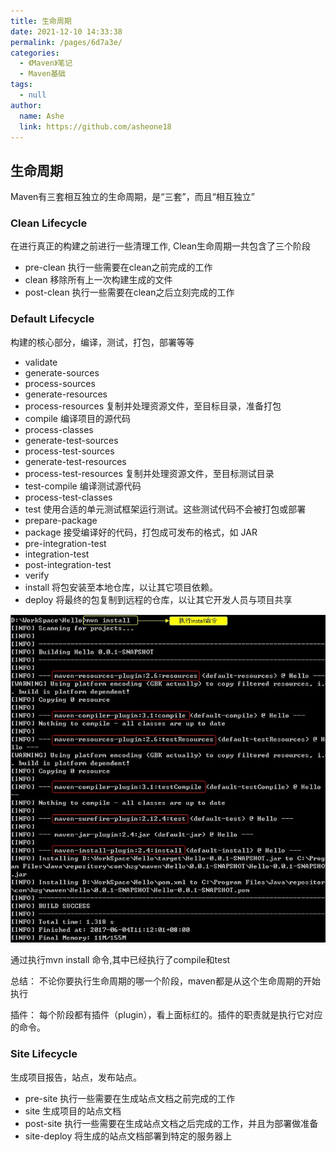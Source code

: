```yaml
---
title: 生命周期
date: 2021-12-10 14:33:38
permalink: /pages/6d7a3e/
categories:
  - 《Maven》笔记
  - Maven基础
tags:
  - null
author:
  name: Ashe
  link: https://github.com/asheone18
---
```


## 生命周期
Maven有三套相互独立的生命周期，是“三套”，而且“相互独立”

### Clean Lifecycle

在进行真正的构建之前进行一些清理工作, Clean生命周期一共包含了三个阶段

- pre-clean 执行一些需要在clean之前完成的工作
- clean 移除所有上一次构建生成的文件
- post-clean 执行一些需要在clean之后立刻完成的工作


### Default Lifecycle
构建的核心部分，编译，测试，打包，部署等等

- validate
- generate-sources
- process-sources
- generate-resources
- process-resources 复制并处理资源文件，至目标目录，准备打包
- compile 编译项目的源代码
- process-classes
- generate-test-sources
- process-test-sources
- generate-test-resources
- process-test-resources 复制并处理资源文件，至目标测试目录
- test-compile 编译测试源代码
- process-test-classes
- test 使用合适的单元测试框架运行测试。这些测试代码不会被打包或部署
- prepare-package
- package 接受编译好的代码，打包成可发布的格式，如 JAR
- pre-integration-test
- integration-test
- post-integration-test
- verify
- install 将包安装至本地仓库，以让其它项目依赖。
- deploy 将最终的包复制到远程的仓库，以让其它开发人员与项目共享

![](../../.vuepress/public/maven/maven10.png)

通过执行mvn install 命令,其中已经执行了compile和test

总结： 不论你要执行生命周期的哪一个阶段，maven都是从这个生命周期的开始执行

插件： 每个阶段都有插件（plugin），看上面标红的。插件的职责就是执行它对应的命令。

### Site Lifecycle 

生成项目报告，站点，发布站点。

- pre-site 执行一些需要在生成站点文档之前完成的工作
- site 生成项目的站点文档
- post-site 执行一些需要在生成站点文档之后完成的工作，并且为部署做准备
- site-deploy 将生成的站点文档部署到特定的服务器上